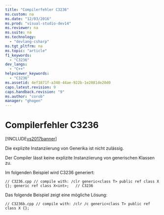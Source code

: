 ```yaml
---
title: "Compilerfehler C3236"
ms.custom: na
ms.date: "12/03/2016"
ms.prod: "visual-studio-dev14"
ms.reviewer: na
ms.suite: na
ms.technology: 
  - "devlang-csharp"
ms.tgt_pltfrm: na
ms.topic: "article"
f1_keywords: 
  - "C3236"
dev_langs: 
  - "C++"
helpviewer_keywords: 
  - "C3236"
ms.assetid: 4ef1871f-a348-44ae-922b-1e2081de20d0
caps.latest.revision: 9
caps.handback.revision: "9"
ms.author: "corob"
manager: "ghogen"
---
```

# Compilerfehler C3236
[!INCLUDE[vs2017banner](../../assembler/inline/includes/vs2017banner.md)]

Die explizite Instanziierung von Generika ist nicht zulässig.  
  
 Der Compiler lässt keine explizite Instanziierung von generischen Klassen zu.  
  
 Im folgenden Beispiel wird C3236 generiert:  
  
```  
// C3236.cpp // compile with: /clr generic<class T> public ref class X {}; generic ref class X<int>;   // C3236  
```  
  
 Das folgende Beispiel zeigt eine mögliche Lösung:  
  
```  
// C3236b.cpp // compile with: /clr /c generic<class T> public ref class X {};  
```